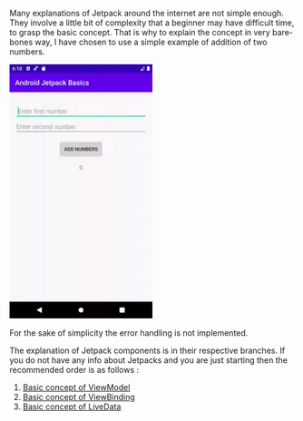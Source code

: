 Many explanations of Jetpack around the internet are not simple enough.
They involve a little bit of complexity that a beginner may have difficult time, to grasp the basic 
concept. That is why to explain the concept in very bare-bones way, I have chosen to use a simple example of 
addition of two numbers.

<img src="Addition.gif" width="50%" height="50%">

For the sake of simplicity the error handling is not implemented.

The explanation of Jetpack components is in their respective branches.
If you do not have any info about Jetpacks and you are just starting then the recommended order is
as follows : 

1. [Basic concept of ViewModel](https://github.com/VaibhavKalpe/Android-Jetpack-Basics/tree/Basic_concept_of_ViewModel)
2. [Basic concept of ViewBinding](https://github.com/VaibhavKalpe/Android-Jetpack-Basics/tree/Basic_concept_of_ViewBinding)
3. [Basic concept of LiveData](https://github.com/VaibhavKalpe/Android-Jetpack-Basics/tree/Basic_concept_of_LiveData)